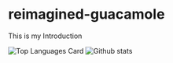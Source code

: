 # reimagined-guacamole
This is my Introduction

![Top Languages Card](https://github-readme-stats.vercel.app/api/top-langs/?username=DarkStarStrix)
![Github stats](https://github-readme-stats.vercel.app/api?username=DarkStarStrix&theme=highcontrast&show_icons=true&count_private=true)
